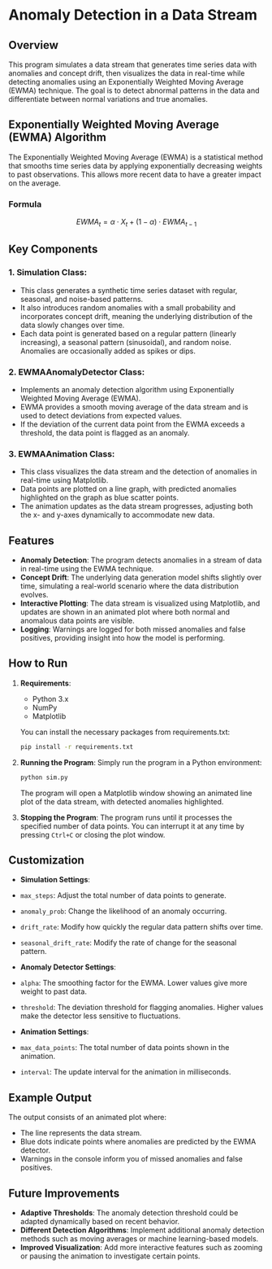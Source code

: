 # Anomaly Detection in a Data Stream

## Overview
This program simulates a data stream that generates time series data with anomalies and concept drift, then visualizes the data in real-time while detecting anomalies using an Exponentially Weighted Moving Average (EWMA) technique. The goal is to detect abnormal patterns in the data and differentiate between normal variations and true anomalies.

## Exponentially Weighted Moving Average (EWMA) Algorithm

The Exponentially Weighted Moving Average (EWMA) is a statistical method that smooths time series data by applying exponentially decreasing weights to past observations. This allows more recent data to have a greater impact on the average.

### Formula

```math
EWMA_t = \alpha \cdot X_t + (1 - \alpha) \cdot EWMA_{t-1}
```
## Key Components

### 1. **Simulation Class**:
   - This class generates a synthetic time series dataset with regular, seasonal, and noise-based patterns. 
   - It also introduces random anomalies with a small probability and incorporates concept drift, meaning the underlying distribution of the data slowly changes over time.
   - Each data point is generated based on a regular pattern (linearly increasing), a seasonal pattern (sinusoidal), and random noise. Anomalies are occasionally added as spikes or dips.

### 2. **EWMAAnomalyDetector Class**:
   - Implements an anomaly detection algorithm using Exponentially Weighted Moving Average (EWMA).
   - EWMA provides a smooth moving average of the data stream and is used to detect deviations from expected values.
   - If the deviation of the current data point from the EWMA exceeds a threshold, the data point is flagged as an anomaly.

### 3. **EWMAAnimation Class**:
   - This class visualizes the data stream and the detection of anomalies in real-time using Matplotlib.
   - Data points are plotted on a line graph, with predicted anomalies highlighted on the graph as blue scatter points.
   - The animation updates as the data stream progresses, adjusting both the x- and y-axes dynamically to accommodate new data.

## Features
- **Anomaly Detection**: The program detects anomalies in a stream of data in real-time using the EWMA technique.
- **Concept Drift**: The underlying data generation model shifts slightly over time, simulating a real-world scenario where the data distribution evolves.
- **Interactive Plotting**: The data stream is visualized using Matplotlib, and updates are shown in an animated plot where both normal and anomalous data points are visible.
- **Logging**: Warnings are logged for both missed anomalies and false positives, providing insight into how the model is performing.

## How to Run

1. **Requirements**:
   - Python 3.x
   - NumPy
   - Matplotlib

   You can install the necessary packages from requirements.txt:
   ```bash
   pip install -r requirements.txt
   ```

2. **Running the Program**:
    Simply run the program in a Python environment:

    ```bash
    python sim.py
    ```

    The program will open a Matplotlib window showing an animated line plot of the data stream, with detected anomalies highlighted.

3. **Stopping the Program**:
    The program runs until it processes the specified number of data points. You can interrupt it at any time by pressing `Ctrl+C` or closing the plot window.

## Customization

- **Simulation Settings**:
- `max_steps`: Adjust the total number of data points to generate.
- `anomaly_prob`: Change the likelihood of an anomaly occurring.
- `drift_rate`: Modify how quickly the regular data pattern shifts over time.
- `seasonal_drift_rate`: Modify the rate of change for the seasonal pattern.

- **Anomaly Detector Settings**:
- `alpha`: The smoothing factor for the EWMA. Lower values give more weight to past data.
- `threshold`: The deviation threshold for flagging anomalies. Higher values make the detector less sensitive to fluctuations.

- **Animation Settings**:
- `max_data_points`: The total number of data points shown in the animation.
- `interval`: The update interval for the animation in milliseconds.

## Example Output
The output consists of an animated plot where:
- The line represents the data stream.
- Blue dots indicate points where anomalies are predicted by the EWMA detector.
- Warnings in the console inform you of missed anomalies and false positives.

## Future Improvements
- **Adaptive Thresholds**: The anomaly detection threshold could be adapted dynamically based on recent behavior.
- **Different Detection Algorithms**: Implement additional anomaly detection methods such as moving averages or machine learning-based models.
- **Improved Visualization**: Add more interactive features such as zooming or pausing the animation to investigate certain points.
